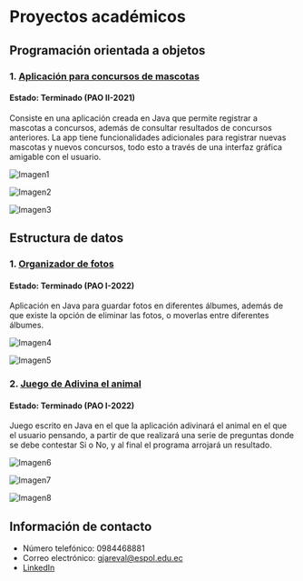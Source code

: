 # Proyectos académicos


## Programación orientada a objetos
### 1. [Aplicación para concursos de mascotas](https://github.com/Nathscrespo/Proyecto-POO-parcial1-grupo8.git)
#### Estado: Terminado (PAO II-2021)
Consiste en una aplicación creada en Java que permite registrar a mascotas a concursos, además de consultar resultados de concursos anteriores. La app tiene funcionalidades adicionales para registrar nuevas mascotas y nuevos concursos, todo esto a través de una interfaz gráfica amigable con el usuario.

![Imagen1](https://github.com/gjareval/gjareval/blob/main/Imagen1.png?raw=true)

![Imagen2](https://github.com/gjareval/gjareval/blob/main/Imagen2.png?raw=true)

![Imagen3](https://github.com/gjareval/gjareval/blob/main/Imagen3.png?raw=true)

## Estructura de datos
### 1. [Organizador de fotos](https://github.com/santi0ne/ProyectoEDD.git)
#### Estado: Terminado (PAO I-2022)
Aplicación en Java para guardar fotos en diferentes álbumes, además de que existe la opción de eliminar las fotos, o moverlas entre diferentes álbumes.

![Imagen4](https://github.com/gjareval/gjareval/blob/main/Imagen4.png?raw=true)

![Imagen5](https://github.com/gjareval/gjareval/blob/main/Imagen5.png?raw=true)

### 2. [Juego de Adivina el animal](https://github.com/santi0ne/ProyectoJuegoIIP.git)
#### Estado: Terminado (PAO I-2022)
Juego escrito en Java en el que la aplicación adivinará el animal en el que el usuario pensando, a partir de que realizará una serie de preguntas donde se debe contestar Si o No, y al final el programa arrojará un resultado. 

![Imagen6](https://github.com/gjareval/gjareval/blob/main/Imagen6.png?raw=true)

![Imagen7](https://github.com/gjareval/gjareval/blob/main/Imagen7.png?raw=true)

![Imagen8](https://github.com/gjareval/gjareval/blob/main/Imagen8.png?raw=true)

## Información de contacto
- Número telefónico: 0984468881
- Correo electrónico: gjareval@espol.edu.ec
- [LinkedIn](https://www.linkedin.com/in/guillermo-ar%C3%A9valo-saltos-338381220?lipi=urn%3Ali%3Apage%3Ad_flagship3_profile_view_base_contact_details%3BuVm2WFuGTyabDgcQu1KCQw%3D%3D)


